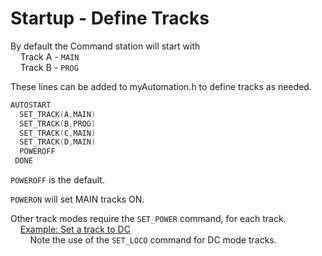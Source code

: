 # Startup - Define Tracks

By default the Command station will start with  
&nbsp; &nbsp; Track A - `MAIN`  
&nbsp; &nbsp; Track B - `PROG`

These lines can be added to myAutomation.h to define tracks as needed.

```cpp
AUTOSTART 
  SET_TRACK(A,MAIN)
  SET_TRACK(B,PROG)
  SET_TRACK(C,MAIN)
  SET_TRACK(D,MAIN)
  POWEROFF
 DONE
```

`POWEROFF` is the default.  

`POWERON` will set MAIN tracks ON.  

Other track modes require the `SET_POWER` command, for each track.  
     &nbsp; &nbsp; [Example: Set a track to DC](./dc-tracks.md)  
     &nbsp; &nbsp; &nbsp; &nbsp; Note the use of the `SET_LOCO` command for DC mode tracks.
